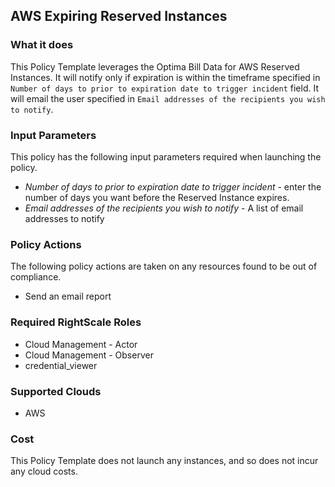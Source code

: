 ## AWS Expiring Reserved Instances

### What it does

This Policy Template leverages the Optima Bill Data for AWS Reserved Instances. It will notify only if expiration is within the timeframe specified in `Number of days to prior to expiration date to trigger incident` field. It will email the user specified in `Email addresses of the recipients you wish to notify`.  


### Input Parameters

This policy has the following input parameters required when launching the policy.

- *Number of days to prior to expiration date to trigger incident* - enter the number of days you want before the Reserved Instance expires.
- *Email addresses of the recipients you wish to notify* - A list of email addresses to notify

### Policy Actions

The following policy actions are taken on any resources found to be out of compliance.

- Send an email report

### Required RightScale Roles

- Cloud Management - Actor
- Cloud Management - Observer
- credential_viewer


### Supported Clouds

- AWS

### Cost

This Policy Template does not launch any instances, and so does not incur any cloud costs.
